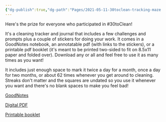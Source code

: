 ```yaml
---
{"dg-publish":true,"dg-path":"Pages/2021-05-11-30toclean-tracking-maze.md","dg-permalink":"30toclean-tracking-maze","permalink":"/30toclean-tracking-maze/","title":"#30toClean Tracking Maze","noteIcon":"","created":"2021-05-11T13:18:53","updated":"2023-08-03T17:08:26.552-04:00"}
---
```



Here's the prize for everyone who participated in #30toClean!

It's a cleaning tracker and journal that includes a few challenges and prompts plus a couple of stickers for doing your work. It comes in a GoodNotes notebook, an annotatable pdf (with links to the stickers), or a printable pdf booklet (it's meant to be printed two-sided to fit on 8.5x11 paper and folded over). Download any or all and feel free to use it as many times as you want!

It includes just enough space to mark it twice a day for a month, once a day for two months, or about 62 times whenever you get around to cleaning. Streaks don't matter and the squares are undated so you use it whenever you want and there's no blank spaces to make you feel bad!

[GoodNotes](https://drive.google.com/file/d/1PyWpumZFo2v_bZD9mB9uOJqgZVX57OZe/view?usp=sharing)

[Digital PDF](https://drive.google.com/file/d/1q9io9I6U6LcsQ8ec9I0Ow3kg_msbDzgG/view?usp=sharing)

[Printable booklet](https://drive.google.com/file/d/1uhmMbq8DYcnMbzYMUsWKJQ0Twtmoap-Q/view?usp=sharing)
